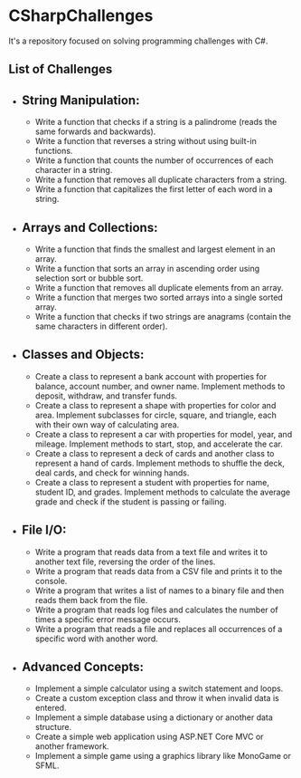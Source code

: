 # CSharpChallenges
It's a repository focused on solving programming challenges with C#.

## List of Challenges
- ## String Manipulation:
  - Write a function that checks if a string is a palindrome (reads the same forwards and backwards).
  - Write a function that reverses a string without using built-in functions.
  - Write a function that counts the number of occurrences of each character in a string.
  - Write a function that removes all duplicate characters from a string.
  - Write a function that capitalizes the first letter of each word in a string.
- ## Arrays and Collections:
  - Write a function that finds the smallest and largest element in an array.
  - Write a function that sorts an array in ascending order using selection sort or bubble sort.
  - Write a function that removes all duplicate elements from an array.
  - Write a function that merges two sorted arrays into a single sorted array.
  - Write a function that checks if two strings are anagrams (contain the same characters in different order).
- ## Classes and Objects:
  - Create a class to represent a bank account with properties for balance, account number, and owner name. Implement methods to deposit, withdraw, and transfer funds.
  - Create a class to represent a shape with properties for color and area. Implement subclasses for circle, square, and triangle, each with their own way of calculating area.
  - Create a class to represent a car with properties for model, year, and mileage. Implement methods to start, stop, and accelerate the car.
  - Create a class to represent a deck of cards and another class to represent a hand of cards. Implement methods to shuffle the deck, deal cards, and check for winning hands.
  - Create a class to represent a student with properties for name, student ID, and grades. Implement methods to calculate the average grade and check if the student is passing or failing.
- ## File I/O:
  - Write a program that reads data from a text file and writes it to another text file, reversing the order of the lines.
  - Write a program that reads data from a CSV file and prints it to the console.
  - Write a program that writes a list of names to a binary file and then reads them back from the file.
  - Write a program that reads log files and calculates the number of times a specific error message occurs.
  - Write a program that reads a file and replaces all occurrences of a specific word with another word.
- ## Advanced Concepts:
  - Implement a simple calculator using a switch statement and loops.
  - Create a custom exception class and throw it when invalid data is entered.
  - Implement a simple database using a dictionary or another data structure.
  - Create a simple web application using ASP.NET Core MVC or another framework.
  - Implement a simple game using a graphics library like MonoGame or SFML.
